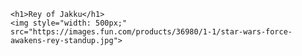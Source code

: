 <html lang="en">
<head>
    <title>60 Seconds of Code</title>
    <link rel="sytlesheet" href="styles.css" />
</head>
<body>

    <h1>Rey of Jakku</h1>
    <img style="width: 500px;" src="https://images.fun.com/products/36980/1-1/star-wars-force-awakens-rey-standup.jpg">

</body>
</html>
